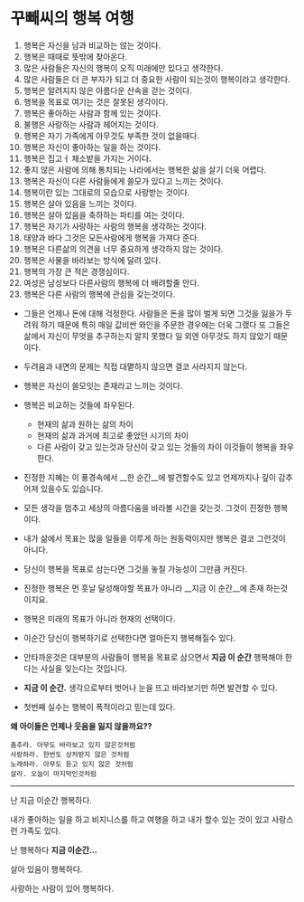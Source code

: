# 꾸빼씨의 행복 여행 

1. 행복은 자신을 남과 비교하는 않는 것이다. 
1. 행복은 때때로 뜻밖에 찾아온다. 
1. 많은 사람들은 자신의 행복이 오직 미래에만 있다고 생각한다. 
1. 많은 사람들은 더 큰 부자가 되고 더 중요한 사람이 되는것이 행복이라고 생각한다. 
1. 행복은 알려지지 않은 아름다운 산속을 걷는 것이다. 
1. 행복을 목표로 여기는 것은 잘못된 생각이다. 
1. 행복은 좋아하는 사람과 함께 있는 것이다. 
1. 불행은 사랑하는 사람과 헤어지는 것이다.
1. 행복은 자기 가족에게 아무것도 부족한 것이 없을때다. 
1. 행복은 자신이 좋아하는 일을 하는 것이다. 
1. 행복은 집고ㅓ 채소밭을 가지는 거이다. 
1. 좋지 않은 사람에 의해 통치되는 나라에서는 행복한 삶을 살기 더욱 어렵다.
1. 행복은 자신이 다른 사람들에게 쓸모가 있다고 느끼는 것이다. 
1. 행복이란 있는 그대로의 모습으로 사랑받는 것이다. 
1. 행복은 살아 있음을 느끼는 것이다.  
1. 행복은 살아 있음을 축하하는 파티를 여는 것이다.
1. 행복은 자기가 사랑하는 사람의 행복을 생각하는 것이다.
1. 태양과 바다 그것은 모든사람에게 행복을 가져다 준다. 
1. 행복은 다른삶의 의견을 너무 중요하게 생각하지 않는 것이다.
1. 행복은 사물을 바라보는 방식에 달려 있다. 
1. 행복의 가장 큰 적은 경쟁심이다. 
1. 여성은 남성보다 다른사람의 행복에 더 배려할줄 안다.
1. 행복은 다른 사람의 행복에 관심을 갖는것이다. 

* 그들은 언제나 돈에 대해 걱정한다. 사람들은 돈을 많이 벌게 되면 그것을 잃을가 두려워 하기 때문에 특히 매일 값비싼 와인을 주문한 경우에는 더욱 그랬다 또 그들은 삶에서 자신이 무엇을 추구하는지 알지 못했다 일 외엔 아무것도 하지 않았기 때문이다. 
* 두려움과 내면의 문제는 직접 대몉하지 않으면 결코 사라지지 않는다. 
* 행복은 자신이 쓸모잇는 존재라고 느끼는 것이다. 
* 행복은 비교하는 것들에 좌우된다. 
  * 현재의 삶과 원하는 삶의 차이 
  * 현재의 삶과 과거에 최고로 좋았던 시기의 차이 
  * 다른 사람이 갖고 있는것과 당신이 갖고 있는 것들의 차이 
이것들이 행복을 좌우한다.

* 진정한 지혜는 이 풍경속에서 __한 순간__에 발견할수도 있고 언제까지나 깊이 감추어져 있을수도 있습니다.
* 모든 생각을 멈추고 세상의 아름다움을 바라볼 시간을 갖는것. 그것이 진정한 행복이다.
* 내가 삶에서 목표는 많을 일들을 이루게 하는 원동력이지만 행복은 결코 그런것이 아니다. 
* 당신이 행복을 목표로 삼는다면 그것을 놓칠 가능성이 그만큼 커진다.
* 진정한 행복은 먼 훗날 달성해야할 목표가 아니라 __지금 이 순간__에 존재 하는것이지요.
* 행복은 미래의 목표가 아니라 현재의 선택이다.
* 이순간 당신이 행복하기로 선택한다면 얼마든지 행복해질수 있다. 
* 안타까운것은 대부분의 사람들이 행복을 목표로 삼으면서 __지금 이 순간__ 행복해야 한다는 사실을 잊는다는 것입니다. 
* __지금 이 순간.__ 생각으로부터 벗어나 눈을 뜨고 바라보기만 하면 발견할 수 있다. 

* 첫번째 실수는 행복이 폭적이라고 믿는데 있다. 

__왜 아이들은 언제나 웃음을 잃지 않을까요??__

```
춤추라. 아무도 바라보고 있지 않은것처럼 
사랑하라. 한번도 상처받지 않은 것처럼 
노래하라. 아무도 듣고 있지 않은 것처럼 
살라. 오늘이 마지막인것처럼 
```

-----

난 지금 이순간 행복하다. 

내가 좋아하는 일을 하고 비지니스를 하고 여행을 하고 내가 할수 있는 것이 있고  사랑스런 가족도 있다. 

난 행복하다 __지금 이순간...__

살아 있음이 행복하다.

사랑하는 사람이 있어 행복하다.














